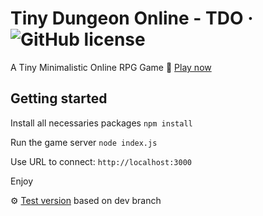 # Tiny Dungeon Online - TDO &middot; ![GitHub license](https://img.shields.io/badge/license-MIT-blue.svg)
A Tiny Minimalistic Online RPG Game 🎲
[Play now](https://tiny-dungeon-online.herokuapp.com/)

## Getting started

Install all necessaries packages
`npm install`

Run the game server
`node index.js`

Use URL to connect: `http://localhost:3000`

Enjoy

⚙️ [Test version](https://tiny-dungeon-online-test.herokuapp.com/) based on dev branch
